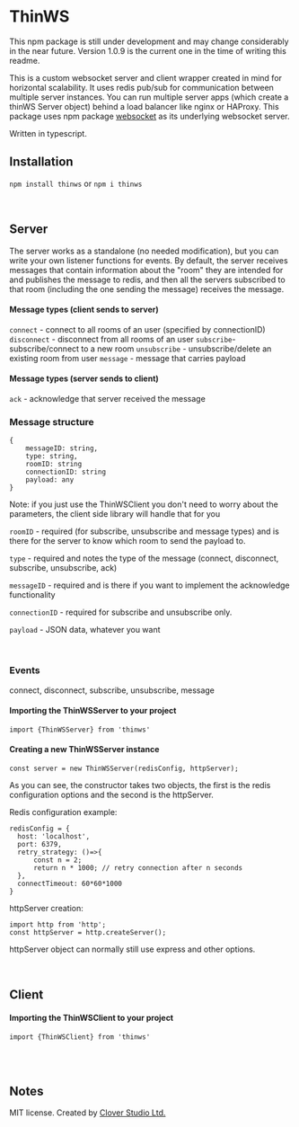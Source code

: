 # ThinWS

This npm package is still under development and may change considerably in the near future. Version 1.0.9 is the current one in the time of writing this readme.

This is a custom websocket server and client wrapper created in mind for horizontal scalability. It uses redis pub/sub for communication between multiple server instances. You can run multiple server apps (which create a thinWS Server object) behind a load balancer like nginx or HAProxy. This package uses npm package [websocket](https://www.npmjs.com/package/websocket) as its underlying websocket server. 

Written in typescript.


## Installation
`npm install thinws`  or   `npm i thinws`

<br/>

## Server

The server works as a standalone (no needed modification), but you can write your own listener functions for events. By default, the server receives messages that contain information about the "room" they are intended for and publishes the message to redis, and then all the servers subscribed to that room (including the one sending the message) receives the message. 


#### Message types (client sends to server)
`connect` - connect to all rooms of an user (specified by connectionID)
`disconnect` - disconnect from all rooms of an user
`subscribe`- subscribe/connect to a new room
`unsubscribe` - unsubscribe/delete an existing room from user
`message` - message that carries payload

#### Message types (server sends to client)
`ack` - acknowledge that server received the message

### Message structure

    {
        messageID: string,
        type: string,
        roomID: string   
        connectionID: string  
        payload: any
    }

Note: if you just use the ThinWSClient you don't need to worry about the parameters, the client side library will handle that for you


`roomID`        - required (for subscribe, unsubscribe and message types) and is there for the server to know which room to send the payload to.

`type`          - required and notes the type of the message (connect, disconnect, subscribe, unsubscribe, ack)

`messageID`     - required and is there if you want to implement the acknowledge functionality

`connectionID`  - required for subscribe and unsubscribe only.

`payload`       - JSON data, whatever you want



<br/>


### Events
connect,
disconnect,
subscribe,
unsubscribe,
message

#### Importing the ThinWSServer to your project
`import {ThinWSServer} from 'thinws'`

#### Creating a new ThinWSServer instance
    
    const server = new ThinWSServer(redisConfig, httpServer);

As you can see, the constructor takes two objects, the first is the redis configuration options and the second is the httpServer.

Redis configuration example:

    redisConfig = {
      host: 'localhost',
      port: 6379,
      retry_strategy: ()=>{
          const n = 2;
          return n * 1000; // retry connection after n seconds
      },
      connectTimeout: 60*60*1000
    }

httpServer creation: 
    
    import http from 'http';
    const httpServer = http.createServer();
    
httpServer object can normally still use express and other options.
    
    
<br/>
    
## Client

#### Importing the ThinWSClient to your project
`import {ThinWSClient} from 'thinws'`


<br/>
<br/>

## Notes
MIT license. Created by [Clover Studio Ltd.](https://clover.studio/)
